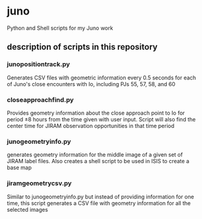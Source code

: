 # juno
Python and Shell scripts for my Juno work

## description of scripts in this repository

### junopositiontrack.py
Generates CSV files with geometric information every 0.5 seconds for each of Juno's close encounters with Io, including PJs 55, 57, 58, and 60

### closeapproachfind.py
Provides geometry information about the close approach point to Io for period ±8 hours from the time given with user input. Script will also find the center time for JIRAM observation opportunities in that time period

### junogeometryinfo.py
generates geometry information for the middle image of a given set of JIRAM label files. Also creates a shell script to be used in ISIS to create a base map

### jiramgeometrycsv.py
Similar to junogeometryinfo.py but instead of providing information for one time, this script generates a CSV file with geometry information for all the selected images

